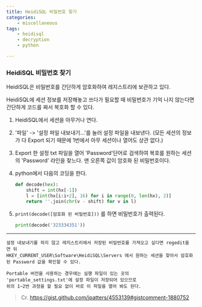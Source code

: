 ```yaml
---
title: HeidiSQL 비밀번호 찾기
categories:
    - miscellaneous
tags:
    - heidisql
    - decryption
    - python

---
```


### HeidiSQL 비밀번호 찾기

HeidiSQL은 비밀번호를 간단하게 암호화하여 레지스트리에 보관하고 있다.

HeidiSQL에 세션 정보를 저장해놓고 쓰다가 필요할 때 비밀번호가 기억 나지 않는다면 간단하게 코드를 짜서 복호화 할 수 있다.

1. HeidiSQL에서 세션을 아무거나 연다.
2. '파일' -> '설정 파일 내보내기...'를 눌러 설정 파일을 내보낸다. (모든 세션의 정보가 다 Export 되기 때문에 1번에서 아무 세션이나 열어도 상관 없다.)
3. Export 한 설정 txt 파일을 열어 'Password'단어로 검색하여 복호를 원하는 세션의 'Password' 라인을 찾느다. 맨 오른쪽 값이 암호화 된 비밀번호이다.
4. python에서 다음의 코딩을 한다.
    ```python
    def decode(hex):
        shift = int(hx[-1])
        l = [int(hx[i:i+2], 16) for i in range(0, len(hx), 2)]
        return ''.join(chr(v - shift) for v in l)
    ```

5. `print(decode([암호화 된 비밀번호]))` 를 하면 비밀번호가 출력된다.
    ```python
    print(decode('323334351'))
    ```

---

```
설정 내보내기를 하지 않고 레지스트리에서 저장된 비밀번호를 가져오고 싶다면 regedit을 연 뒤 
HKEY_CURRENT_USER\Software\HeidiSQL\Servers 에서 원하는 세션을 찾아서 암호화 된 Password 값을 확인할 수 있다.
```
```
Portable 버전을 사용하는 경우에는 실행 파일이 있는 곳의 'portable_settings.txt'에 설정 파일이 저장되어 있으므로
위의 1~2번 과정을 할 필요 없이 바로 이 파일을 열어 봐도 된다.
```

> Cr. https://gist.github.com/jpatters/4553139#gistcomment-1880752
